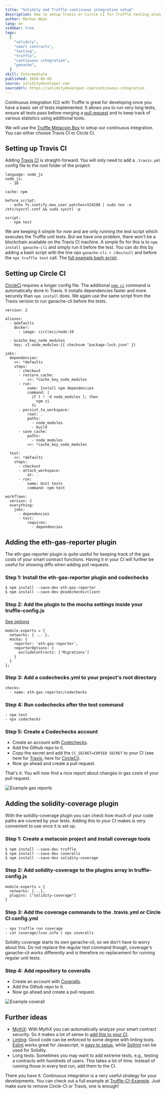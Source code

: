 ```yaml
---
title: "Solidity and Truffle continuous integration setup"
description: How to setup Travis or Circle CI for Truffle testing along with useful plugins
author: Markus Waas
lang: en
sidebar: true
tags:
  [
    "solidity",
    "smart contracts",
    "testing",
    "truffle",
    "continuous integration",
    "ganache",
  ]
skill: Intermediate
published: 2020-06-05
source: soliditydeveloper.com
sourceUrl: https://soliditydeveloper.com/continuous-integration
---
```


Continuous integration (CI) with Truffle is great for developing once you have a basic set of tests implemented. It allows you to run very long tests, ensure all tests pass before merging a [pull request](https://help.github.com/en/github/collaborating-with-issues-and-pull-requests/creating-a-pull-request) and to keep track of various statistics using additional tools.

We will use the [Truffle Metacoin Box](https://www.trufflesuite.com/boxes/metacoin) to setup our continuous integration. You can either choose Travis CI or Circle CI.

## Setting up Travis CI

Adding [Travis CI](https://travis-ci.org/) is straight-forward. You will only need to add a `.travis.yml` config file to the root folder of the project:

```
language: node_js
node_js:
  - 10

cache: npm

before_script:
  - echo fs.inotify.max_user_watches=524288 | sudo tee -a /etc/sysctl.conf && sudo sysctl -p

script:
  - npm test
```

We are keeping it simple for now and are only running the test script which executes the Truffle unit tests. But we have one problem, there won't be a blockchain available on the Travis CI machine. A simple fix for this is to `npm install ganache-cli` and simply run it before the test. You can do this by adding a bash script with the line npx `ganache-cli > /dev/null` and before the `npx truffle test` call. The [full example bash script](https://github.com/gorgos/Truffle-CI-Example/blob/master/scripts/run_tests.sh).

## Setting up Circle CI

[CircleCi](https://circleci.com/) requires a longer config file. The additional [`npm ci`](https://docs.npmjs.com/cli/ci.html) command is automatically done in Travis. It installs dependencies faster and more securely than `npm install` does. We again use the same script from the Travis version to run ganache-cli before the tests.

```
version: 2

aliases:
  - &defaults
    docker:
      - image: circleci/node:10

  - &cache_key_node_modules
    key: v1-node_modules-{{ checksum "package-lock.json" }}

jobs:
  dependencies:
    <<: *defaults
    steps:
      - checkout
      - restore_cache:
          <<: *cache_key_node_modules
      - run:
          name: Install npm dependencies
          command: |
            if [ ! -d node_modules ]; then
              npm ci
            fi
      - persist_to_workspace:
          root: .
          paths:
            - node_modules
            - build
      - save_cache:
          paths:
            - node_modules
          <<: *cache_key_node_modules

  test:
    <<: *defaults
    steps:
      - checkout
      - attach_workspace:
          at: .
      - run:
          name: Unit tests
          command: npm test

workflows:
  version: 2
  everything:
    jobs:
      - dependencies
      - test:
          requires:
            - dependencies
```

## Adding the eth-gas-reporter plugin

The eth-gas-reporter plugin is quite useful for keeping track of the gas costs of your smart contract functions. Having it in your CI will further be useful for showing diffs when adding pull requests.

### Step 1: Install the eth-gas-reporter plugin and codechecks

```
$ npm install --save-dev eth-gas-reporter
$ npm install --save-dev @codechecks/client
```

### Step 2: Add the plugin to the mocha settings inside your truffle-config.js

[See options](https://github.com/cgewecke/eth-gas-reporter#options)

```
module.exports = {
  networks: { ... },
  mocha: {
    reporter: 'eth-gas-reporter',
    reporterOptions: {
      excludeContracts: ['Migrations']
    }
  }
};
```

### Step 3: Add a codechecks.yml to your project's root directory

```
checks:
  - name: eth-gas-reporter/codechecks
```

### Step 4: Run codechecks after the test command

```
- npm test
- npx codechecks
```

### Step 5: Create a Codechecks account

- Create an account with [Codechecks](http://codechecks.io/).
- Add the Github repo to it.
- Copy the secret and add the `CC_SECRET=COPIED SECRET` to your CI (see here for [Travis](https://docs.travis-ci.com/user/environment-variables/), here for [CircleCi](https://circleci.com/docs/2.0/env-vars/#setting-an-environment-variable-in-a-project)).
- Now go ahead and create a pull request.

That's it. You will now find a nice report about changes in gas costs of your pull request.

![Example gas reports](./gas-reports.png)

## Adding the solidity-coverage plugin

With the solidity-coverage plugin you can check how much of your code paths are covered by your tests. Adding this to your CI makes is very convenient to use once it is set up.

### Step 1: Create a metacoin project and install coverage tools

```
$ npm install --save-dev truffle
$ npm install --save-dev coveralls
$ npm install --save-dev solidity-coverage
```

### Step 2: Add solidity-coverage to the plugins array in truffle-config.js

```
module.exports = {
  networks: {...},
  plugins: ["solidity-coverage"]
}
```

### Step 3: Add the coverage commands to the .travis.yml or Circle CI config.yml

```
- npx truffle run coverage
- cat coverage/lcov.info | npx coveralls
```

Solidity coverage starts its own ganache-cli, so we don't have to worry about this. Do not replace the regular test command though, coverage's ganache-cli works differently and is therefore no replacement for running regular unit tests.

### Step 4: Add repository to coveralls

- Create an account with [Coveralls](https://coveralls.io/).
- Add the Github repo to it.
- Now go ahead and create a pull request.

![Example coverall](./coverall.png)

## Further ideas

- [MythX](https://mythx.io/): With MythX you can automatically analyze your smart contract security. So it makes a lot of sense to [add this to your CI](https://blog.mythx.io/howto/mythx-and-continuous-integration-part-1-circleci/).
- [Linting](https://en.wikipedia.org/wiki/Lint_%28software%29): Good code can be enforced to some degree with linting tools. [Eslint](https://eslint.org/) works great for Javascript, is [easy to setup](https://eslint.org/docs/user-guide/getting-started), while [Solhint](https://protofire.github.io/solhint/) can be used for Solidity.
- Long tests: Sometimes you may want to add extreme tests, e.g., testing a contracts with hundreds of users. This takes a lot of time. Instead of running those in every test run, add them to the CI.

There you have it. Continuous integration is a very useful strategy for your developments. You can check out a full example at [Truffle-CI-Example](https://github.com/gorgos/Truffle-CI-Example). Just make sure to remove Circle-CI or Travis, one is enough!
